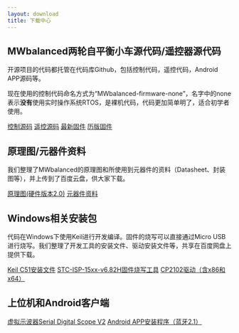 ```yaml
---
layout: download
title: 下载中心
---
```


## MWbalanced两轮自平衡小车源代码/遥控器源代码

开源项目的代码都托管在代码库Github，包括控制代码，遥控代码，Android APP源码等。

现在使用的控制代码命名方式为“MWbalanced-firmware-none”，名字中的none表示**没有**使用实时操作系统RTOS，是裸机代码，代码更加简单明了，适合初学者使用。

<a href="https://github.com/MiaowLabs/MWbalanced-firmware-none" class="btn btn-primary btn-xl" role="button" target="_blank" >控制源码</a>
<a href="" class="btn btn-primary btn-xl" role="button" target="_blank" >遥控源码</a>
<a href="http://pan.baidu.com/s/1mhmswoK" class="btn btn-primary btn-xl" role="button" target="_blank" >最新固件</a>
<a href="http://pan.baidu.com/s/1gef6cKj" class="btn btn-primary btn-xl" role="button" target="_blank" >历版固件</a>

## 原理图/元器件资料

我们整理了MWbalanced的原理图和所使用到元器件的资料（Datasheet、封装图等），并上传到了百度云盘，供大家下载。

<a href="http://pan.baidu.com/s/1o8GM2UI" class="btn btn-primary btn-xl" role="button" target="_blank" >原理图(硬件版本2.0)</a>
<a href="http://pan.baidu.com/s/1sj5Uesd" class="btn btn-primary btn-xl" role="button" target="_blank" >元器件资料</a>

## Windows相关安装包

代码在Windows下使用Keil进行开发编译。固件的烧写可以直接通过Micro USB进行烧写。我们整理了开发工具的安装文件、驱动安装文件等，共享在百度网盘上提供下载。

<p>
<a href="http://pan.baidu.com/s/1kTKN5AZ" class="btn btn-primary btn-xl" role="button" target="_blank" >Keil C51安装文件</a>
<a href="https://pan.baidu.com/s/1sluwq77" class="btn btn-primary btn-xl" role="button" target="_blank" >STC-ISP-15xx-v6.82H固件烧写工具</a>
<a href="https://pan.baidu.com/s/1c08Q5AK" class="btn btn-primary btn-xl" role="button" target="_blank" >CP2102驱动（含x86和x64）</a>
</p>

## 上位机和Android客户端
<a href="http://pan.baidu.com/s/1mg3w8xa" class="btn btn-primary btn-xl" role="button" target="_blank" >虚拟示波器Serial Digital Scope V2</a>
<a href="https://pan.baidu.com/s/1nv8aAHN" class="btn btn-primary btn-xl" role="button" target="_blank" >Android APP安装程序（蓝牙2.1）</a>


